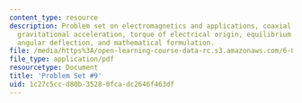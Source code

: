```yaml
---
content_type: resource
description: Problem set on electromagnetics and applications, coaxial cylinder inductor,
  gravitational acceleration, torque of electrical origin, equilibrium angles, static
  angular deflection, and mathematical formulation.
file: /media/https%3A/open-learning-course-data-rc.s3.amazonaws.com/6-013-electromagnetics-and-applications-fall-2005/1c27c5ccd80b35280fcadc2646f463df_ps9.pdf
file_type: application/pdf
resourcetype: Document
title: 'Problem Set #9'
uid: 1c27c5cc-d80b-3528-0fca-dc2646f463df
---
```

